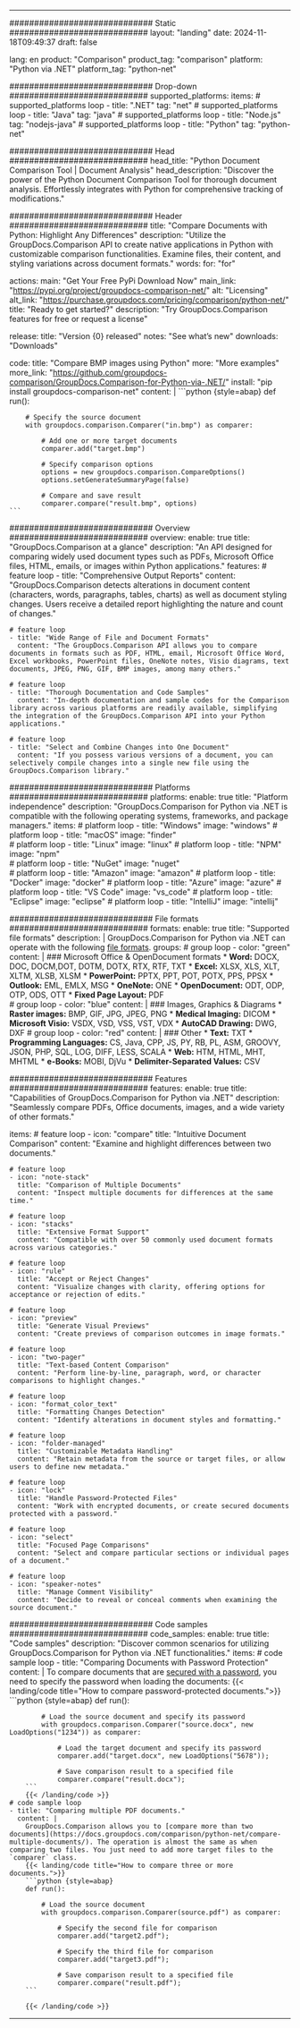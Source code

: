 
---
############################# Static ############################
layout: "landing"
date: 2024-11-18T09:49:37
draft: false

lang: en
product: "Comparison"
product_tag: "comparison"
platform: "Python via .NET"
platform_tag: "python-net"

############################# Drop-down ############################
supported_platforms:
  items:
    # supported_platforms loop
    - title: ".NET"
      tag: "net"
    # supported_platforms loop
    - title: "Java"
      tag: "java"
    # supported_platforms loop
    - title: "Node.js"
      tag: "nodejs-java"
    # supported_platforms loop
    - title: "Python"
      tag: "python-net"

############################# Head ############################
head_title: "Python Document Comparison Tool | Document Analysis"
head_description: "Discover the power of the Python Document Comparison Tool for thorough document analysis. Effortlessly integrates with Python for comprehensive tracking of modifications."

############################# Header ############################
title: "Compare Documents with Python: Highlight Any Differences"
description: "Utilize the GroupDocs.Comparison API to create native applications in Python with customizable comparison functionalities. Examine files, their content, and styling variations across document formats."
words:
  for: "for"

actions:
  main: "Get Your Free PyPi Download Now"
  main_link: "https://pypi.org/project/groupdocs-comparison-net/"
  alt: "Licensing"
  alt_link: "https://purchase.groupdocs.com/pricing/comparison/python-net/"
  title: "Ready to get started?"
  description: "Try GroupDocs.Comparison features for free or request a license"

release:
  title: "Version {0} released"
  notes: "See what’s new"
  downloads: "Downloads"

code:
  title: "Compare BMP images using Python"
  more: "More examples"
  more_link: "https://github.com/groupdocs-comparison/GroupDocs.Comparison-for-Python-via-.NET/"
  install: "pip install groupdocs-comparison-net"
  content: |
    ```python {style=abap}
    def run():

        # Specify the source document
        with groupdocs.comparison.Comparer("in.bmp") as comparer:

            # Add one or more target documents
            comparer.add("target.bmp")

            # Specify comparison options
            options = new groupdocs.comparison.CompareOptions()
            options.setGenerateSummaryPage(false)

            # Compare and save result
            comparer.compare("result.bmp", options)
    ```

############################# Overview ############################
overview:
  enable: true
  title: "GroupDocs.Comparison at a glance"
  description: "An API designed for comparing widely used document types such as PDFs, Microsoft Office files, HTML, emails, or images within Python applications."
  features:
    # feature loop
    - title: "Comprehensive Output Reports"
      content: "GroupDocs.Comparison detects alterations in document content (characters, words, paragraphs, tables, charts) as well as document styling changes. Users receive a detailed report highlighting the nature and count of changes."

    # feature loop
    - title: "Wide Range of File and Document Formats"
      content: "The GroupDocs.Comparison API allows you to compare documents in formats such as PDF, HTML, email, Microsoft Office Word, Excel workbooks, PowerPoint files, OneNote notes, Visio diagrams, text documents, JPEG, PNG, GIF, BMP images, among many others."

    # feature loop
    - title: "Thorough Documentation and Code Samples"
      content: "In-depth documentation and sample codes for the Comparison library across various platforms are readily available, simplifying the integration of the GroupDocs.Comparison API into your Python applications."

    # feature loop
    - title: "Select and Combine Changes into One Document"
      content: "If you possess various versions of a document, you can selectively compile changes into a single new file using the GroupDocs.Comparison library."

############################# Platforms ############################
platforms:
  enable: true
  title: "Platform independence"
  description: "GroupDocs.Comparison for Python via .NET is compatible with the following operating systems, frameworks, and package managers."
  items:
    # platform loop
    - title: "Windows"
      image: "windows"
    # platform loop
    - title: "macOS"
      image: "finder"      
    # platform loop
    - title: "Linux"
      image: "linux"
    # platform loop
    - title: "NPM"
      image: "npm"  
    # platform loop
    - title: "NuGet"
      image: "nuget"      
    # platform loop
    - title: "Amazon"
      image: "amazon"
    # platform loop
    - title: "Docker"
      image: "docker"
    # platform loop
    - title: "Azure"
      image: "azure"
    # platform loop
    - title: "VS Code"
      image: "vs_code"
    # platform loop
    - title: "Eclipse"
      image: "eclipse"
    # platform loop
    - title: "IntelliJ"
      image: "intellij"

############################# File formats ############################
formats:
  enable: true
  title: "Supported file formats"
  description: |
    GroupDocs.Comparison for Python via .NET can operate with the following [file formats](https://docs.groupdocs.com/comparison/net/supported-document-formats/).
  groups:
    # group loop
    - color: "green"
      content: |
        ### Microsoft Office & OpenDocument formats
        * **Word:** DOCX, DOC, DOCM,DOT, DOTM, DOTX, RTX, RTF, TXT
        * **Excel:** XLSX, XLS, XLT, XLTM, XLSB, XLSM
        * **PowerPoint:** PPTX, PPT, POT, POTX, PPS, PPSX
        * **Outlook:** EML, EMLX, MSG
        * **OneNote:** ONE
        * **OpenDocument:** ODT, ODP, OTP, ODS, OTT
        * **Fixed Page Layout:** PDF        
    # group loop
    - color: "blue"
      content: |
        ### Images, Graphics & Diagrams
        * **Raster images:** BMP, GIF, JPG, JPEG, PNG
        * **Medical Imaging:** DICOM
        * **Microsoft Visio:** VSDX, VSD, VSS, VST, VDX
        * **AutoCAD Drawing:** DWG, DXF
      # group loop
    - color: "red"
      content: |
        ### Other
        * **Text:** TXT
        * **Programming Languages:** CS, Java, CPP, JS, PY, RB, PL, ASM, GROOVY, JSON, PHP, SQL, LOG, DIFF, LESS, SCALA
        * **Web:** HTM, HTML, MHT, MHTML
        * **e-Books:** MOBI, DjVu
        * **Delimiter-Separated Values:** CSV

############################# Features ############################
features:
  enable: true
  title: "Capabilities of GroupDocs.Comparison for Python via .NET"
  description: "Seamlessly compare PDFs, Office documents, images, and a wide variety of other formats."

  items:
    # feature loop
    - icon: "compare"
      title: "Intuitive Document Comparison"
      content: "Examine and highlight differences between two documents."

    # feature loop
    - icon: "note-stack"
      title: "Comparison of Multiple Documents"
      content: "Inspect multiple documents for differences at the same time."

    # feature loop
    - icon: "stacks"
      title: "Extensive Format Support"
      content: "Compatible with over 50 commonly used document formats across various categories."

    # feature loop
    - icon: "rule"
      title: "Accept or Reject Changes"
      content: "Visualize changes with clarity, offering options for acceptance or rejection of edits."

    # feature loop
    - icon: "preview"
      title: "Generate Visual Previews"
      content: "Create previews of comparison outcomes in image formats."

    # feature loop
    - icon: "two-pager"
      title: "Text-based Content Comparison"
      content: "Perform line-by-line, paragraph, word, or character comparisons to highlight changes."

    # feature loop
    - icon: "format_color_text"
      title: "Formatting Changes Detection"
      content: "Identify alterations in document styles and formatting."

    # feature loop
    - icon: "folder-managed"
      title: "Customizable Metadata Handling"
      content: "Retain metadata from the source or target files, or allow users to define new metadata."

    # feature loop
    - icon: "lock"
      title: "Handle Password-Protected Files"
      content: "Work with encrypted documents, or create secured documents protected with a password."

    # feature loop
    - icon: "select"
      title: "Focused Page Comparisons"
      content: "Select and compare particular sections or individual pages of a document."

    # feature loop
    - icon: "speaker-notes"
      title: "Manage Comment Visibility"
      content: "Decide to reveal or conceal comments when examining the source document."

############################# Code samples ############################
code_samples:
  enable: true
  title: "Code samples"
  description: "Discover common scenarios for utilizing GroupDocs.Comparison for Python via .NET functionalities."
  items:
    # code sample loop
    - title: "Comparing Documents with Password Protection"
      content: |
        To compare documents that are [secured with a password](https://docs.groupdocs.com/comparison/python-net/load-password-protected-documents/), you need to specify the password when loading the documents:
        {{< landing/code title="How to compare password-protected documents.">}}
        ```python {style=abap}
        def run():

            # Load the source document and specify its password
            with groupdocs.comparison.Comparer("source.docx", new LoadOptions("1234")) as comparer:

                # Load the target document and specify its password
                comparer.add("target.docx", new LoadOptions("5678"));

                # Save comparison result to a specified file
                comparer.compare("result.docx");
        ```
        {{< /landing/code >}}
    # code sample loop
    - title: "Comparing multiple PDF documents."
      content: |
        GroupDocs.Comparison allows you to [compare more than two documents](https://docs.groupdocs.com/comparison/python-net/compare-multiple-documents/). The operation is almost the same as when comparing two files. You just need to add more target files to the `comparer` class.
        {{< landing/code title="How to compare three or more documents.">}}
        ```python {style=abap}
        def run():

            # Load the source document
            with groupdocs.comparison.Comparer(source.pdf") as comparer:

                # Specify the second file for comparison
                comparer.add("target2.pdf");

                # Specify the third file for comparison
                comparer.add("target3.pdf");

                # Save comparison result to a specified file
                comparer.compare("result.pdf");
        ```

        {{< /landing/code >}}

---